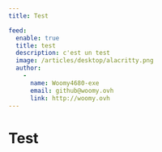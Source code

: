 ```yaml
---
title: Test

feed:
  enable: true
  title: test
  description: c'est un test
  image: /articles/desktop/alacritty.png
  author:
    -
      name: Woomy4680-exe
      email: github@woomy.ovh
      link: http://woomy.ovh
---
```

# Test